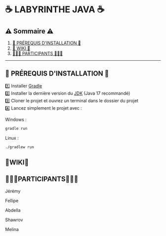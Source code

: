 # ☕ LABYRINTHE JAVA ☕

## ⚠️ Sommaire ⚠️
1. [📓 PRÉREQUIS D'INSTALLATION 📓](#-prérequis-dinstallation-)
2. [📖 WIKI 📖](#-wiki-)
3. [🧑‍🤝‍🧑 PARTICIPANTS 🧑‍🤝‍🧑](#-participants-)

---

## 📓 PRÉREQUIS D'INSTALLATION 📓

1️⃣ Installer [Gradle](https://gradle.org/install/)  
2️⃣ Installer la dernière version du [JDK](https://adoptium.net/) (Java 17 recommandé)  
3️⃣ Cloner le projet et ouvrez un terminal dans le dossier du projet  
4️⃣ Lancez simplement le projet avec :


Windows : 
```bash
gradle run
````
Linux : 
```bash
./gradlew run
````

## 📖WIKI📖
## 🧑‍🤝‍🧑PARTICIPANTS🧑‍🤝‍🧑
Jérémy 

Fellipe

Abdella

Shawrov

Melina
